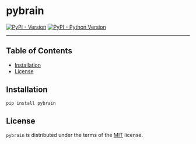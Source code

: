 # pybrain

[![PyPI - Version](https://img.shields.io/pypi/v/pybrain.svg)](https://pypi.org/project/pybrain)
[![PyPI - Python Version](https://img.shields.io/pypi/pyversions/pybrain.svg)](https://pypi.org/project/pybrain)

-----

## Table of Contents

- [Installation](#installation)
- [License](#license)

## Installation

```console
pip install pybrain
```

## License

`pybrain` is distributed under the terms of the [MIT](https://spdx.org/licenses/MIT.html) license.
